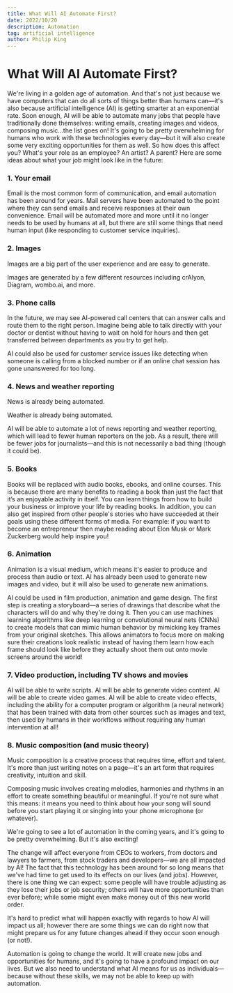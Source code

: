 ```yaml
---
title: What Will AI Automate First?
date: 2022/10/20
description: Automation
tag: artificial intelligence
author: Philip King
---
```



# What Will AI Automate First?

We're living in a golden age of automation. And that's not just because we have computers that can do all sorts of things better than humans can—it's also because artificial intelligence (AI) is getting smarter at an exponential rate. Soon enough, AI will be able to automate many jobs that people have traditionally done themselves: writing emails, creating images and videos, composing music...the list goes on! It's going to be pretty overwhelming for humans who work with these technologies every day—but it will also create some very exciting opportunities for them as well. So how does this affect you? What's your role as an employee? An artist? A parent? Here are some ideas about what your job might look like in the future:

### 1. Your email

Email is the most common form of communication, and email automation has been around for years. Mail servers have been automated to the point where they can send emails and receive responses at their own convenience. Email will be automated more and more until it no longer needs to be used by humans at all, but there are still some things that need human input (like responding to customer service inquiries).

### 2. Images

Images are a big part of the user experience and are easy to generate.

Images are generated by a few different resources including crAIyon, Diagram, wombo.ai, and more. 


### 3. Phone calls

In the future, we may see AI-powered call centers that can answer calls and route them to the right person. Imagine being able to talk directly with your doctor or dentist without having to wait on hold for hours and then get transferred between departments as you try to get help.

AI could also be used for customer service issues like detecting when someone is calling from a blocked number or if an online chat session has gone unanswered for too long.

### 4. News and weather reporting

News is already being automated.

Weather is already being automated.

AI will be able to automate a lot of news reporting and weather reporting, which will lead to fewer human reporters on the job. As a result, there will be fewer jobs for journalists—and this is not necessarily a bad thing (though it could be).

### 5. Books

Books will be replaced with audio books, ebooks, and online courses. This is because there are many benefits to reading a book than just the fact that it’s an enjoyable activity in itself. You can learn things from how to build your business or improve your life by reading books. In addition, you can also get inspired from other people's stories who have succeeded at their goals using these different forms of media. For example: if you want to become an entrepreneur then maybe reading about Elon Musk or Mark Zuckerberg would help inspire you!

### 6. Animation

Animation is a visual medium, which means it's easier to produce and process than audio or text. AI has already been used to generate new images and video, but it will also be used to generate new animations.

AI could be used in film production, animation and game design. The first step is creating a storyboard—a series of drawings that describe what the characters will do and why they're doing it. Then you can use machines learning algorithms like deep learning or convolutional neural nets (CNNs) to create models that can mimic human behavior by mimicking key frames from your original sketches. This allows animators to focus more on making sure their creations look realistic instead of having them learn how each frame should look like before they actually shoot them out onto movie screens around the world!

### 7. Video production, including TV shows and movies

AI will be able to write scripts. AI will be able to generate video content. AI will be able to create video games. AI will be able to create video effects, including the ability for a computer program or algorithm (a neural network) that has been trained with data from other sources such as images and text, then used by humans in their workflows without requiring any human intervention at all!


### 8. Music composition (and music theory)

Music composition is a creative process that requires time, effort and talent. It's more than just writing notes on a page—it's an art form that requires creativity, intuition and skill.

Composing music involves creating melodies, harmonies and rhythms in an effort to create something beautiful or meaningful. If you're not sure what this means: it means you need to think about how your song will sound before you start playing it or singing into your phone microphone (or whatever).

We're going to see a lot of automation in the coming years, and it's going to be pretty overwhelming. But it's also exciting!

The change will affect everyone from CEOs to workers, from doctors and lawyers to farmers, from stock traders and developers—we are all impacted by AI! The fact that this technology has been around for so long means that we've had time to get used to its effects on our lives (and jobs). However, there is one thing we can expect: some people will have trouble adjusting as they lose their jobs or job security; others will have more opportunities than ever before; while some might even make money out of this new world order.

It's hard to predict what will happen exactly with regards to how AI will impact us all; however there are some things we can do right now that might prepare us for any future changes ahead if they occur soon enough (or not!).

Automation is going to change the world. It will create new jobs and opportunities for humans, and it's going to have a profound impact on our lives. But we also need to understand what AI means for us as individuals—because without these skills, we may not be able to keep up with automation.
